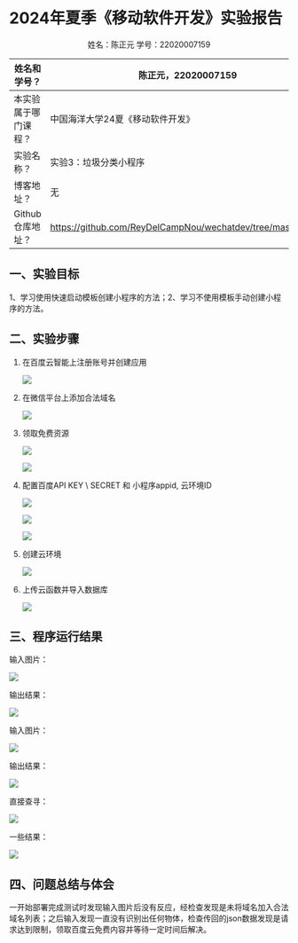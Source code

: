 # 2024年夏季《移动软件开发》实验报告

<center>姓名：陈正元  学号：22020007159</center>

| 姓名和学号？      | 陈正元，22020007159                                             |
| ----------- | ----------------------------------------------------------- |
| 本实验属于哪门课程？  | 中国海洋大学24夏《移动软件开发》                                           |
| 实验名称？       | 实验3：垃圾分类小程序                                                 |
| 博客地址？       | 无                                                           |
| Github仓库地址？ | https://github.com/ReyDelCampNou/wechatdev/tree/master/exp3 |

## **一、实验目标**

1、学习使用快速启动模板创建小程序的方法；2、学习不使用模板手动创建小程序的方法。

## 二、实验步骤

1. 在百度云智能上注册账号并创建应用
   
   ![](C:\Users\chen\AppData\Roaming\marktext\images\2024-08-26-14-23-14-image.png)

2. 在微信平台上添加合法域名
   
   ![](C:\Users\chen\AppData\Roaming\marktext\images\2024-08-26-14-23-42-image.png)

3. 领取免费资源
   
   ![](C:\Users\chen\AppData\Roaming\marktext\images\2024-08-26-14-24-58-image.png)
   
   ![](C:\Users\chen\AppData\Roaming\marktext\images\2024-08-26-14-25-12-image.png)

4. 配置百度API KEY \ SECRET 和 小程序appid, 云环境ID
   
   ![](C:\Users\chen\AppData\Roaming\marktext\images\2024-08-26-14-31-26-image.png)
   
   ![](C:\Users\chen\AppData\Roaming\marktext\images\2024-08-26-14-32-41-image.png)
   
   ![](C:\Users\chen\AppData\Roaming\marktext\images\2024-08-26-14-30-22-image.png)

5. 创建云环境
   
   ![](C:\Users\chen\AppData\Roaming\marktext\images\2024-08-26-14-25-43-image.png)

6. 上传云函数并导入数据库
   
   ![](C:\Users\chen\AppData\Roaming\marktext\images\2024-08-26-14-26-50-image.png)

## 三、程序运行结果

输入图片：

![](C:\Users\chen\AppData\Roaming\marktext\images\2024-08-26-14-34-23-8544ccf6af838495cae10d0e04834d8.jpg)

输出结果：

![](C:\Users\chen\AppData\Roaming\marktext\images\2024-08-26-14-34-44-ddf7fc6631951bfbf1a4deabca14010.jpg)

输入图片：

![](C:\Users\chen\AppData\Roaming\marktext\images\2024-08-26-14-35-11-82af12bf634cb8fed7179ba7e389cac.jpg)

输出结果：

![](C:\Users\chen\AppData\Roaming\marktext\images\2024-08-26-14-35-25-841227a42ea370dbd0b6d89a513bacd.jpg)

直接查寻：

![](C:\Users\chen\AppData\Roaming\marktext\images\2024-08-26-14-35-50-image.png)

一些结果：

![](C:\Users\chen\AppData\Roaming\marktext\images\2024-08-26-14-39-09-image.png)

## 四、问题总结与体会

一开始部署完成测试时发现输入图片后没有反应，经检查发现是未将域名加入合法域名列表；之后输入发现一直没有识别出任何物体，检查传回的json数据发现是请求达到限制，领取百度云免费内容并等待一定时间后解决。